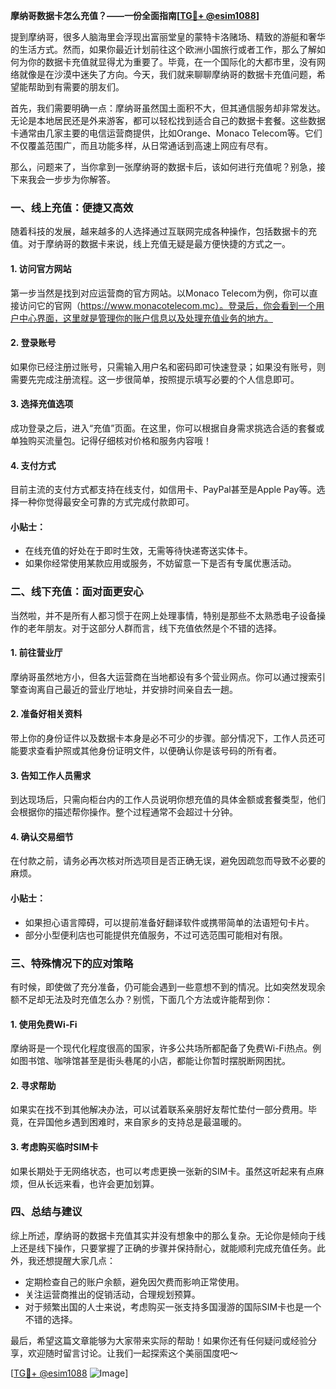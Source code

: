 **摩纳哥数据卡怎么充值？——一份全面指南[[TG💪+ @esim1088](https://t.me/s/esim1088)]**

提到摩纳哥，很多人脑海里会浮现出富丽堂皇的蒙特卡洛赌场、精致的游艇和奢华的生活方式。然而，如果你最近计划前往这个欧洲小国旅行或者工作，那么了解如何为你的数据卡充值就显得尤为重要了。毕竟，在一个国际化的大都市里，没有网络就像是在沙漠中迷失了方向。今天，我们就来聊聊摩纳哥的数据卡充值问题，希望能帮助到有需要的朋友们。

首先，我们需要明确一点：摩纳哥虽然国土面积不大，但其通信服务却非常发达。无论是本地居民还是外来游客，都可以轻松找到适合自己的数据卡套餐。这些数据卡通常由几家主要的电信运营商提供，比如Orange、Monaco Telecom等。它们不仅覆盖范围广，而且功能多样，从日常通话到高速上网应有尽有。

那么，问题来了，当你拿到一张摩纳哥的数据卡后，该如何进行充值呢？别急，接下来我会一步步为你解答。

### 一、线上充值：便捷又高效

随着科技的发展，越来越多的人选择通过互联网完成各种操作，包括数据卡的充值。对于摩纳哥的数据卡来说，线上充值无疑是最方便快捷的方式之一。

#### 1. 访问官方网站
第一步当然是找到对应运营商的官方网站。以Monaco Telecom为例，你可以直接访问它的官网（https://www.monacotelecom.mc）。登录后，你会看到一个用户中心界面，这里就是管理你的账户信息以及处理充值业务的地方。

#### 2. 登录账号
如果你已经注册过账号，只需输入用户名和密码即可快速登录；如果没有账号，则需要先完成注册流程。这一步很简单，按照提示填写必要的个人信息即可。

#### 3. 选择充值选项
成功登录之后，进入“充值”页面。在这里，你可以根据自身需求挑选合适的套餐或单独购买流量包。记得仔细核对价格和服务内容哦！

#### 4. 支付方式
目前主流的支付方式都支持在线支付，如信用卡、PayPal甚至是Apple Pay等。选择一种你觉得最安全可靠的方式完成付款即可。

#### 小贴士：
- 在线充值的好处在于即时生效，无需等待快递寄送实体卡。
- 如果你经常使用某款应用或服务，不妨留意一下是否有专属优惠活动。

### 二、线下充值：面对面更安心

当然啦，并不是所有人都习惯于在网上处理事情，特别是那些不太熟悉电子设备操作的老年朋友。对于这部分人群而言，线下充值依然是个不错的选择。

#### 1. 前往营业厅
摩纳哥虽然地方小，但各大运营商在当地都设有多个营业网点。你可以通过搜索引擎查询离自己最近的营业厅地址，并安排时间亲自去一趟。

#### 2. 准备好相关资料
带上你的身份证件以及数据卡本身是必不可少的步骤。部分情况下，工作人员还可能要求查看护照或其他身份证明文件，以便确认你是该号码的所有者。

#### 3. 告知工作人员需求
到达现场后，只需向柜台内的工作人员说明你想充值的具体金额或套餐类型，他们会根据你的描述帮你操作。整个过程通常不会超过十分钟。

#### 4. 确认交易细节
在付款之前，请务必再次核对所选项目是否正确无误，避免因疏忽而导致不必要的麻烦。

#### 小贴士：
- 如果担心语言障碍，可以提前准备好翻译软件或携带简单的法语短句卡片。
- 部分小型便利店也可能提供充值服务，不过可选范围可能相对有限。

### 三、特殊情况下的应对策略

有时候，即使做了充分准备，仍可能会遇到一些意想不到的情况。比如突然发现余额不足却无法及时充值怎么办？别慌，下面几个方法或许能帮到你：

#### 1. 使用免费Wi-Fi
摩纳哥是一个现代化程度很高的国家，许多公共场所都配备了免费Wi-Fi热点。例如图书馆、咖啡馆甚至是街头巷尾的小店，都能让你暂时摆脱断网困扰。

#### 2. 寻求帮助
如果实在找不到其他解决办法，可以试着联系亲朋好友帮忙垫付一部分费用。毕竟，在异国他乡遇到困难时，来自家乡的支持总是最温暖的。

#### 3. 考虑购买临时SIM卡
如果长期处于无网络状态，也可以考虑更换一张新的SIM卡。虽然这听起来有点麻烦，但从长远来看，也许会更加划算。

### 四、总结与建议

综上所述，摩纳哥的数据卡充值其实并没有想象中的那么复杂。无论你是倾向于线上还是线下操作，只要掌握了正确的步骤并保持耐心，就能顺利完成充值任务。此外，我还想提醒大家几点：

- 定期检查自己的账户余额，避免因欠费而影响正常使用。
- 关注运营商推出的促销活动，合理规划预算。
- 对于频繁出国的人士来说，考虑购买一张支持多国漫游的国际SIM卡也是一个不错的选择。

最后，希望这篇文章能够为大家带来实际的帮助！如果你还有任何疑问或经验分享，欢迎随时留言讨论。让我们一起探索这个美丽国度吧～

[[TG💪+ @esim1088](https://t.me/s/esim1088) ![Image](https://i.postimg.cc/4NQfJmqS/Snipaste-2025-05-13-00-14-12.png)]